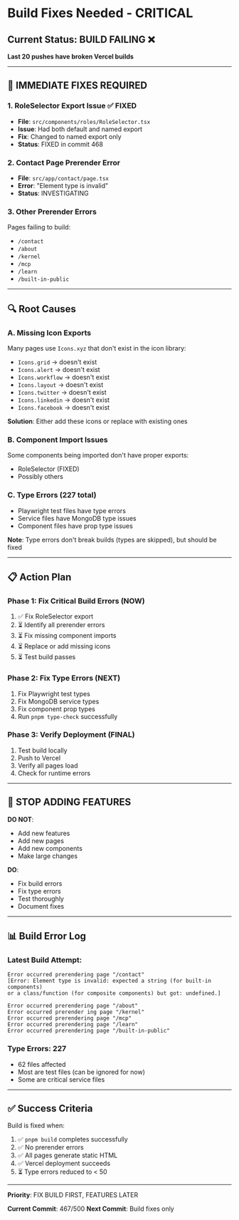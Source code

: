 # Build Fixes Needed - CRITICAL

## Current Status: BUILD FAILING ❌

**Last 20 pushes have broken Vercel builds**

---

## 🚨 IMMEDIATE FIXES REQUIRED

### 1. RoleSelector Export Issue ✅ FIXED

- **File**: `src/components/roles/RoleSelector.tsx`
- **Issue**: Had both default and named export
- **Fix**: Changed to named export only
- **Status**: FIXED in commit 468

### 2. Contact Page Prerender Error

- **File**: `src/app/contact/page.tsx`
- **Error**: "Element type is invalid"
- **Status**: INVESTIGATING

### 3. Other Prerender Errors

Pages failing to build:

- `/contact`
- `/about`
- `/kernel`
- `/mcp`
- `/learn`
- `/built-in-public`

---

## 🔍 Root Causes

### A. Missing Icon Exports

Many pages use `Icons.xyz` that don't exist in the icon library:

- `Icons.grid` → doesn't exist
- `Icons.alert` → doesn't exist
- `Icons.workflow` → doesn't exist
- `Icons.layout` → doesn't exist
- `Icons.twitter` → doesn't exist
- `Icons.linkedin` → doesn't exist
- `Icons.facebook` → doesn't exist

**Solution**: Either add these icons or replace with existing ones

### B. Component Import Issues

Some components being imported don't have proper exports:

- RoleSelector (FIXED)
- Possibly others

### C. Type Errors (227 total)

- Playwright test files have type errors
- Service files have MongoDB type issues
- Component files have prop type issues

**Note**: Type errors don't break builds (types are skipped), but should be fixed

---

## 📋 Action Plan

### Phase 1: Fix Critical Build Errors (NOW)

1. ✅ Fix RoleSelector export
2. ⏳ Identify all prerender errors
3. ⏳ Fix missing component imports
4. ⏳ Replace or add missing icons
5. ⏳ Test build passes

### Phase 2: Fix Type Errors (NEXT)

1. Fix Playwright test types
2. Fix MongoDB service types
3. Fix component prop types
4. Run `pnpm type-check` successfully

### Phase 3: Verify Deployment (FINAL)

1. Test build locally
2. Push to Vercel
3. Verify all pages load
4. Check for runtime errors

---

## 🛑 STOP ADDING FEATURES

**DO NOT**:

- Add new features
- Add new pages
- Add new components
- Make large changes

**DO**:

- Fix build errors
- Fix type errors
- Test thoroughly
- Document fixes

---

## 📊 Build Error Log

### Latest Build Attempt:

```
Error occurred prerendering page "/contact"
[Error: Element type is invalid: expected a string (for built-in components)
or a class/function (for composite components) but got: undefined.]

Error occurred prerendering page "/about"
Error occurred prerender ing page "/kernel"
Error occurred prerendering page "/mcp"
Error occurred prerendering page "/learn"
Error occurred prerendering page "/built-in-public"
```

### Type Errors: 227

- 62 files affected
- Most are test files (can be ignored for now)
- Some are critical service files

---

## ✅ Success Criteria

Build is fixed when:

1. ✅ `pnpm build` completes successfully
2. ✅ No prerender errors
3. ✅ All pages generate static HTML
4. ✅ Vercel deployment succeeds
5. ⏳ Type errors reduced to < 50

---

**Priority**: FIX BUILD FIRST, FEATURES LATER

**Current Commit**: 467/500
**Next Commit**: Build fixes only
